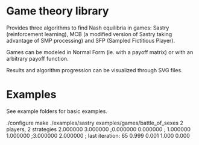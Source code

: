 # Game theory library

Provides three algorithms to find Nash equilibria in games: Sastry
(reinforcement learning), MCB (a modified version of Sastry taking
advantage of SMP processing) and SFP (Sampled Fictitious Player).

Games can be modeled in Normal Form (ie. with a payoff matrix) or with
an arbitrary payoff function.

Results and algorithm progression can be visualized through SVG files.

# Examples
See example folders for basic examples.

./configure
make
./examples/sastry examples/games/battle_of_sexes 
2 players, 2 strategies
2.000000 3.000000 ;0.000000 0.000000 ;
1.000000 1.000000 ;3.000000 2.000000 ;
last iteration: 65
0.999 0.001 
1.000 0.000 
